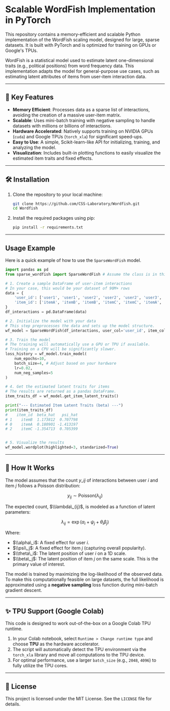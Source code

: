 # Scalable WordFish Implementation in PyTorch

This repository contains a memory-efficient and scalable Python implementation of the WordFish scaling model, designed for large, sparse datasets. It is built with PyTorch and is optimized for training on GPUs or Google's TPUs.

WordFish is a statistical model used to estimate latent one-dimensional traits (e.g., political positions) from word frequency data. This implementation adapts the model for general-purpose use cases, such as estimating latent attributes of items from user-item interaction data.

---

## 🚀 Key Features

* **Memory Efficient**: Processes data as a sparse list of interactions, avoiding the creation of a massive user-item matrix.
* **Scalable**: Uses mini-batch training with negative sampling to handle datasets with millions or billions of interactions.
* **Hardware Accelerated**: Natively supports training on NVIDIA GPUs (`cuda`) and Google TPUs (`torch_xla`) for significant speed-ups.
* **Easy to Use**: A simple, Scikit-learn-like API for initializing, training, and analyzing the model.
* **Visualization**: Includes built-in plotting functions to easily visualize the estimated item traits and fixed effects.

---

## 🛠️ Installation

1.  Clone the repository to your local machine:
    ```bash
    git clone https://github.com/CSS-Laboratory/Wordfish.git
    cd Wordfish
    ```

2.  Install the required packages using pip:
    ```bash
    pip install -r requirements.txt
    ```

---

## Usage Example

Here is a quick example of how to use the `SparseWordFish` model.

```python
import pandas as pd
from sparse_wordfish import SparseWordFish # Assume the class is in this file

# 1. Create a sample DataFrame of user-item interactions
# In your case, this would be your dataset of 90M+ rows
data = {
    'user_id': ['user1', 'user1', 'user2', 'user2', 'user2', 'user3', 'user3', 'user4', 'user4'],
    'item_id': ['itemA', 'itemB', 'itemB', 'itemC', 'itemC', 'itemA', 'itemC', 'itemA', 'itemB']
}
df_interactions = pd.DataFrame(data)

# 2. Initialize the model with your data
# This step preprocesses the data and sets up the model structure.
wf_model = SparseWordFish(df_interactions, user_col='user_id', item_col='item_id')

# 3. Train the model
# The training will automatically use a GPU or TPU if available.
# Training on a CPU will be significantly slower.
loss_history = wf_model.train_model(
    num_epochs=10, 
    batch_size=4, # Adjust based on your hardware
    lr=0.02, 
    num_neg_samples=5
)

# 4. Get the estimated latent traits for items
# The results are returned as a pandas DataFrame.
item_traits_df = wf_model.get_item_latent_traits()

print("--- Estimated Item Latent Traits (beta) ---")
print(item_traits_df)
#    item_id  beta_hat   psi_hat
# 1    itemB  1.173812  0.707798
# 0    itemA  0.180901 -1.413197
# 2    itemC -1.354713  0.705399


# 5. Visualize the results
wf_model.wordplot(highlighted=3, standarized=True)
```
-----

## 🧠 How It Works

The model assumes that the count $y\_{ij}$ of interactions between user $i$ and item $j$ follows a Poisson distribution:

$$ y_{ij} \sim \text{Poisson}(\lambda_{ij}) $$

The expected count, $\\lambda\_{ij}$, is modeled as a function of latent parameters:

$$ \lambda_{ij} = \exp(\alpha_i + \psi_j + \theta_i \beta_j) $$

Where:

  * $\\alpha\_i$: A fixed effect for user $i$.
  * $\\psi\_j$: A fixed effect for item $j$ (capturing overall popularity).
  * $\\theta\_i$: The latent position of user $i$ on a 1D scale.
  * $\\beta\_j$: The latent position of item $j$ on the same scale. This is the primary value of interest.

The model is trained by maximizing the log-likelihood of the observed data. To make this computationally feasible on large datasets, the full likelihood is approximated using a **negative sampling** loss function during mini-batch gradient descent.

-----

## ✨ TPU Support (Google Colab)

This code is designed to work out-of-the-box on a Google Colab TPU runtime.

1.  In your Colab notebook, select `Runtime > Change runtime type` and choose **TPU** as the hardware accelerator.
2.  The script will automatically detect the TPU environment via the `torch_xla` library and move all computations to the TPU device.
3.  For optimal performance, use a larger `batch_size` (e.g., `2048`, `4096`) to fully utilize the TPU cores.

-----

## 📄 License

This project is licensed under the MIT License. See the `LICENSE` file for details.

